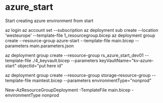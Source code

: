# azure_start
Start creating azure environment from start


az login
az account set --subscription <subscription id>
az deployment sub create --location 'westeurope'  --template-file 1_resourcegroup.bicep
az deployment group create --resource-group azure-start --template-file main.bicep --parameters main.parameters.json

az deployment group create --resource-group rs_azure_start_dev01 --template-file ./4_keyvault.bicep --parameters keyVaultName="kv-azure-start" objectId="put here id"


az deployment group create --resource-group storage-resource-group --template-file maintest.bicep --parameters environmentType="nonprod"

New-AzResourceGroupDeployment  -TemplateFile main.bicep   -environmentType nonprod

 


